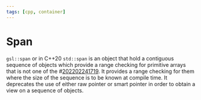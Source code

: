 ```yaml
---
tags: [cpp, container]
---
```


# Span

`gsl::span` or in C++20 `std::span` is an object that hold a contiguous sequence
of objects which provide a range checking for primitive arrays that is not one
of the #[202202241719](202202241719.md). It provides a range checking for them where the size
of the sequence is to be known at compile time. It deprecates the use of either
raw pointer or smart pointer in order to obtain a view on a sequence of objects.
